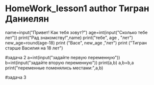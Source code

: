# HomeWork_lesson1 author Тигран Даниелян
name=input("Привет! Как тебя зовут?")
age=int(input("Сколько тебе лет"))
print("Рад знакомству!",name)
print("тебе", age , "лет")
new_age=round(age-18)
print ("Васе", new_age ,"лет")
print ("Тигран старше Василия на 18 лет")

#задача 2
a=int(input("задайте первую переменную"))
b=int(input("задайте вторую переменную"))
print(a,b)
a,b=b,a
print("переменные поменялись местами:",a,b)

#задача 3
